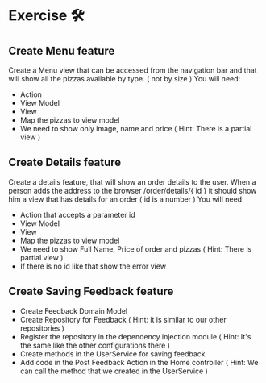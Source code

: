 # Exercise 🛠
## Create Menu feature
Create a Menu view that can be accessed from the navigation bar and that will show all the pizzas available by type. ( not by size )
You will need:
- Action
- View Model
- View
- Map the pizzas to view model
- We need to show only image, name and price ( Hint: There is a partial view )
## Create Details feature
Create a details feature, that will show an order details to the user. When a person adds the address to the browser /order/details/{ id } it should show him a view that has details for an order ( id is a number )
You will need:
- Action that accepts a parameter id
- View Model
- View
- Map the pizzas to view model
- We need to show Full Name, Price of order and pizzas ( Hint: There is partial view )
- If there is no id like that show the error view
## Create Saving Feedback feature
- Create Feedback Domain Model
- Create Repository for Feedback ( Hint: it is similar to our other repositories )
- Register the repository in the dependency injection module ( Hint: It's the same like the other configurations there )
- Create methods in the UserService for saving feedback
- Add code in the Post Feedback Action in the Home controller ( Hint: We can call the method that we created in the UserService )
